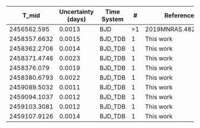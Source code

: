 |T_mid|Uncertainty (days)           |Time System|#                                            |Reference                           |
|-----|-----------------------------|-----------|---------------------------------------------|------------------------------------|
|2456562.595|0.0013                       |BJD        |>1                                           |2019MNRAS.482..301L                 |
|2458357.6632|0.0015                       |BJD_TDB    |1                                            |This work                           |
|2458362.2706|0.0014                       |BJD_TDB    |1                                            |This work                           |
|2458371.4746|0.0023                       |BJD_TDB    |1                                            |This work                           |
|2458376.079|0.0019                       |BJD_TDB    |1                                            |This work                           |
|2458380.6793|0.0022                       |BJD_TDB    |1                                            |This work                           |
|2459089.5032|0.0011                       |BJD_TDB    |1                                            |This work                           |
|2459094.1037|0.0012                       |BJD_TDB    |1                                            |This work                           |
|2459103.3081|0.0012                       |BJD_TDB    |1                                            |This work                           |
|2459107.9126|0.0014                       |BJD_TDB    |1                                            |This work                           |
